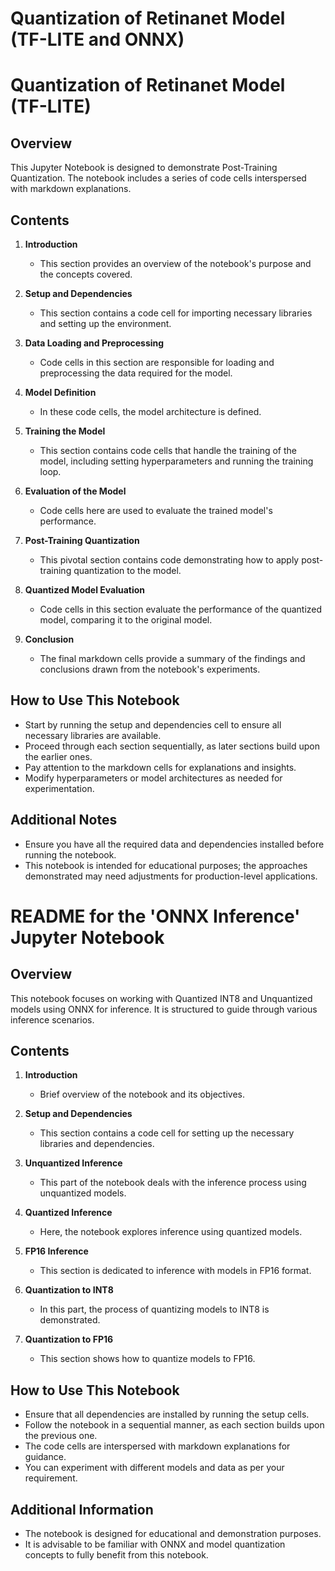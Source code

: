 # Quantization of Retinanet Model (TF-LITE and ONNX)

# Quantization of Retinanet Model (TF-LITE)

## Overview
This Jupyter Notebook is designed to demonstrate Post-Training Quantization. The notebook includes a series of code cells interspersed with markdown explanations.

## Contents
1. **Introduction**
   - This section provides an overview of the notebook's purpose and the concepts covered.

2. **Setup and Dependencies**
   - This section contains a code cell for importing necessary libraries and setting up the environment.

3. **Data Loading and Preprocessing**
   - Code cells in this section are responsible for loading and preprocessing the data required for the model.

4. **Model Definition**
   - In these code cells, the model architecture is defined.

5. **Training the Model**
   - This section contains code cells that handle the training of the model, including setting hyperparameters and running the training loop.

6. **Evaluation of the Model**
   - Code cells here are used to evaluate the trained model's performance.

7. **Post-Training Quantization**
   - This pivotal section contains code demonstrating how to apply post-training quantization to the model.

8. **Quantized Model Evaluation**
   - Code cells in this section evaluate the performance of the quantized model, comparing it to the original model.

9. **Conclusion**
   - The final markdown cells provide a summary of the findings and conclusions drawn from the notebook's experiments.

## How to Use This Notebook
- Start by running the setup and dependencies cell to ensure all necessary libraries are available.
- Proceed through each section sequentially, as later sections build upon the earlier ones.
- Pay attention to the markdown cells for explanations and insights.
- Modify hyperparameters or model architectures as needed for experimentation.

## Additional Notes
- Ensure you have all the required data and dependencies installed before running the notebook.
- This notebook is intended for educational purposes; the approaches demonstrated may need adjustments for production-level applications.

# README for the 'ONNX Inference' Jupyter Notebook

## Overview
This notebook focuses on working with Quantized INT8 and Unquantized models using ONNX for inference. It is structured to guide through various inference scenarios.

## Contents
1. **Introduction**
   - Brief overview of the notebook and its objectives.

2. **Setup and Dependencies**
   - This section contains a code cell for setting up the necessary libraries and dependencies.

3. **Unquantized Inference**
   - This part of the notebook deals with the inference process using unquantized models.

4. **Quantized Inference**
   - Here, the notebook explores inference using quantized models.

5. **FP16 Inference**
   - This section is dedicated to inference with models in FP16 format.

6. **Quantization to INT8**
   - In this part, the process of quantizing models to INT8 is demonstrated.

7. **Quantization to FP16**
   - This section shows how to quantize models to FP16.

## How to Use This Notebook
- Ensure that all dependencies are installed by running the setup cells.
- Follow the notebook in a sequential manner, as each section builds upon the previous one.
- The code cells are interspersed with markdown explanations for guidance.
- You can experiment with different models and data as per your requirement.

## Additional Information
- The notebook is designed for educational and demonstration purposes. 
- It is advisable to be familiar with ONNX and model quantization concepts to fully benefit from this notebook.

